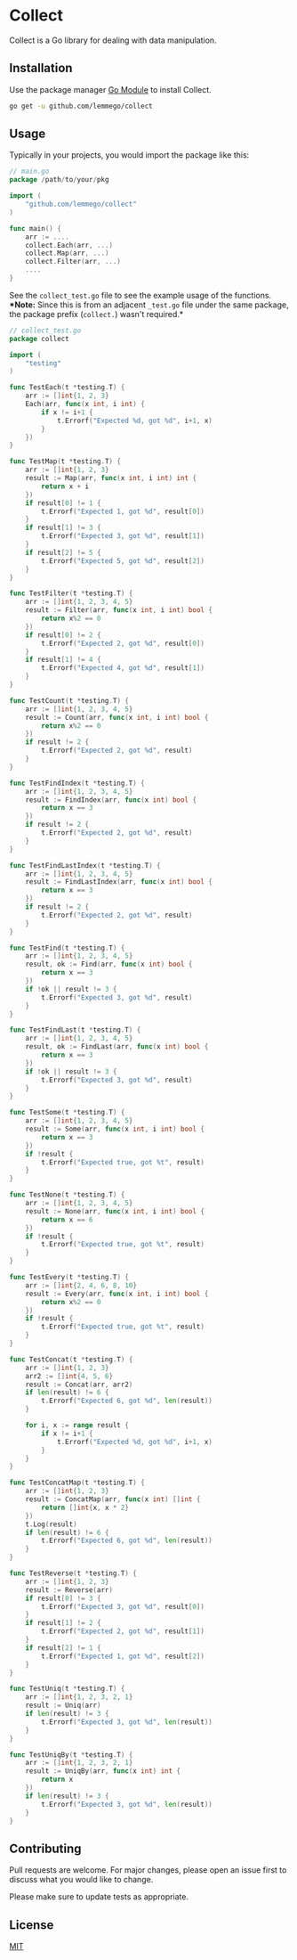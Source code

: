 # Collect

Collect is a Go library for dealing with data manipulation.

## Installation

Use the package manager [Go Module](https://pkg.go.dev/cmd/go#hdr-Add_dependencies_to_current_module_and_install_them) to install Collect.

```bash
go get -u github.com/lemmego/collect
```

## Usage

Typically in your projects, you would import the package like this:

```go
// main.go
package /path/to/your/pkg

import (
    "github.com/lemmego/collect"
)

func main() {
    arr := ....
    collect.Each(arr, ...)
    collect.Map(arr, ...)
    collect.Filter(arr, ...)
    ....
}
```

See the `collect_test.go` file to see the example usage of the functions. **\*Note:** Since this is from an adjacent `_test.go` file under the same package, the package prefix (`collect.`) wasn't required.\*

```go
// collect_test.go
package collect

import (
	"testing"
)

func TestEach(t *testing.T) {
	arr := []int{1, 2, 3}
	Each(arr, func(x int, i int) {
		if x != i+1 {
			t.Errorf("Expected %d, got %d", i+1, x)
		}
	})
}

func TestMap(t *testing.T) {
	arr := []int{1, 2, 3}
	result := Map(arr, func(x int, i int) int {
		return x + i
	})
	if result[0] != 1 {
		t.Errorf("Expected 1, got %d", result[0])
	}
	if result[1] != 3 {
		t.Errorf("Expected 3, got %d", result[1])
	}
	if result[2] != 5 {
		t.Errorf("Expected 5, got %d", result[2])
	}
}

func TestFilter(t *testing.T) {
	arr := []int{1, 2, 3, 4, 5}
	result := Filter(arr, func(x int, i int) bool {
		return x%2 == 0
	})
	if result[0] != 2 {
		t.Errorf("Expected 2, got %d", result[0])
	}
	if result[1] != 4 {
		t.Errorf("Expected 4, got %d", result[1])
	}
}

func TestCount(t *testing.T) {
	arr := []int{1, 2, 3, 4, 5}
	result := Count(arr, func(x int, i int) bool {
		return x%2 == 0
	})
	if result != 2 {
		t.Errorf("Expected 2, got %d", result)
	}
}

func TestFindIndex(t *testing.T) {
	arr := []int{1, 2, 3, 4, 5}
	result := FindIndex(arr, func(x int) bool {
		return x == 3
	})
	if result != 2 {
		t.Errorf("Expected 2, got %d", result)
	}
}

func TestFindLastIndex(t *testing.T) {
	arr := []int{1, 2, 3, 4, 5}
	result := FindLastIndex(arr, func(x int) bool {
		return x == 3
	})
	if result != 2 {
		t.Errorf("Expected 2, got %d", result)
	}
}

func TestFind(t *testing.T) {
	arr := []int{1, 2, 3, 4, 5}
	result, ok := Find(arr, func(x int) bool {
		return x == 3
	})
	if !ok || result != 3 {
		t.Errorf("Expected 3, got %d", result)
	}
}

func TestFindLast(t *testing.T) {
	arr := []int{1, 2, 3, 4, 5}
	result, ok := FindLast(arr, func(x int) bool {
		return x == 3
	})
	if !ok || result != 3 {
		t.Errorf("Expected 3, got %d", result)
	}
}

func TestSome(t *testing.T) {
	arr := []int{1, 2, 3, 4, 5}
	result := Some(arr, func(x int, i int) bool {
		return x == 3
	})
	if !result {
		t.Errorf("Expected true, got %t", result)
	}
}

func TestNone(t *testing.T) {
	arr := []int{1, 2, 3, 4, 5}
	result := None(arr, func(x int, i int) bool {
		return x == 6
	})
	if !result {
		t.Errorf("Expected true, got %t", result)
	}
}

func TestEvery(t *testing.T) {
	arr := []int{2, 4, 6, 8, 10}
	result := Every(arr, func(x int, i int) bool {
		return x%2 == 0
	})
	if !result {
		t.Errorf("Expected true, got %t", result)
	}
}

func TestConcat(t *testing.T) {
	arr := []int{1, 2, 3}
	arr2 := []int{4, 5, 6}
	result := Concat(arr, arr2)
	if len(result) != 6 {
		t.Errorf("Expected 6, got %d", len(result))
	}

	for i, x := range result {
		if x != i+1 {
			t.Errorf("Expected %d, got %d", i+1, x)
		}
	}
}

func TestConcatMap(t *testing.T) {
	arr := []int{1, 2, 3}
	result := ConcatMap(arr, func(x int) []int {
		return []int{x, x * 2}
	})
	t.Log(result)
	if len(result) != 6 {
		t.Errorf("Expected 6, got %d", len(result))
	}
}

func TestReverse(t *testing.T) {
	arr := []int{1, 2, 3}
	result := Reverse(arr)
	if result[0] != 3 {
		t.Errorf("Expected 3, got %d", result[0])
	}
	if result[1] != 2 {
		t.Errorf("Expected 2, got %d", result[1])
	}
	if result[2] != 1 {
		t.Errorf("Expected 1, got %d", result[2])
	}
}

func TestUniq(t *testing.T) {
	arr := []int{1, 2, 3, 2, 1}
	result := Uniq(arr)
	if len(result) != 3 {
		t.Errorf("Expected 3, got %d", len(result))
	}
}

func TestUniqBy(t *testing.T) {
	arr := []int{1, 2, 3, 2, 1}
	result := UniqBy(arr, func(x int) int {
		return x
	})
	if len(result) != 3 {
		t.Errorf("Expected 3, got %d", len(result))
	}
}
```

## Contributing

Pull requests are welcome. For major changes, please open an issue first
to discuss what you would like to change.

Please make sure to update tests as appropriate.

## License

[MIT](https://choosealicense.com/licenses/mit/)
